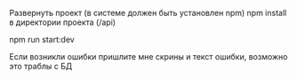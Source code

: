 Развернуть проект (в системе должен быть установлен npm) 
npm install в директории проекта (/api)

npm run start:dev

Если возникли ошибки пришлите мне скрины и текст ошибки, возможно это траблы с БД